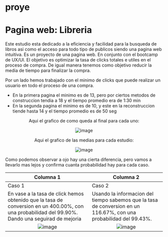 # proye

<h1>Pagina web: Libreria</h1>

<div>

  Este estudio esta dedicado a la eficiencia y facilidad para la busqueda de libros asi como el acceso para todo tipo de publicos siendo una pagina web intuitiva.
  Es un proyecto de una pagina web. En conjunto con el bootcamp de UX/UI.
  El objetivo es optimizar la tasa de clicks totales e utiles en el proceso de compra. De igual manera tenemos como objetivo reducir la media de tiempo para finalizar la compra.
  
  Por un lado hemos trabajado con el minimo de clicks que puede realizar un usuario en todo el proceso de una compra.
  <ul>
    <li>En la primera pagina el minimo es de 13, pero por ciertos metodos de construccion tendia a 18 y el tiempo promedio era de 1:30 min</li>
    <li>En la segunda pagina el minimo es de 10, y este en la reconstruccion tiende hasta 14 y el tiempo promedio es de 50 seg </li>
  </ul>
</div>
<div align="center">
  Aqui el grafico de como queda al final para cada uno:
  
  ![image](https://github.com/joeSL-ms/proye/assets/127346073/b4a5d17c-9b59-4831-bc82-f34fc70fc400)
  
  Aqui el grafico de las medias para cada estudio:
  
  ![image](https://github.com/joeSL-ms/proye/assets/127346073/cded53a4-8422-4531-aa3e-045fce8bffe9)
</div>
<div>
  Como podemos observar a ojo hay una cierta diferencia, pero vamos a llevarlo mas lejos y confirma cuanta probabilidad hay para cada caso.

| Columna 1 | Columna 2 |
| --------- | --------- |
| Caso 1 | Caso 2 |
|  En vase a la tasa de click hemos obtenido que la tasa de conversion en un 400.00%, con una probabilidad del 99.90%. Dando una seguirad de mejoria   | Usando la informacion del tiempo sabemos que la tasa de conversion en un 116.67%, con una probabilidad del 99.43%.   |
| <div align="center" colspan="2"> ![image](https://github.com/joeSL-ms/proye/assets/127346073/af1933f5-c203-4873-a0b0-5c83badce8a2)</div> | <div align="center"> ![image](https://github.com/joeSL-ms/proye/assets/127346073/284b07c1-bbac-47ee-854a-09749ab21411)</div> |
  </div>
